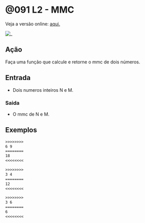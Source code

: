 # @091 L2 - MMC

Veja a versão online: [aqui.](https://github.com/qxcodefup/arcade/blob/master/base/091/Readme.md)

![_](https://raw.githubusercontent.com/qxcodefup/arcade/master/base/091/cover.jpg)

## Ação

Faça uma função que calcule e retorne o mmc de dois números.  

## Entrada

*   Dois numeros inteiros N e M.

### Saida

*   O mmc de N e M.

## Exemplos

```txt
>>>>>>>>
6 9
========
18
<<<<<<<<

>>>>>>>>
3 4
========
12
<<<<<<<<

>>>>>>>>
3 6
========
6
<<<<<<<<
```

#
